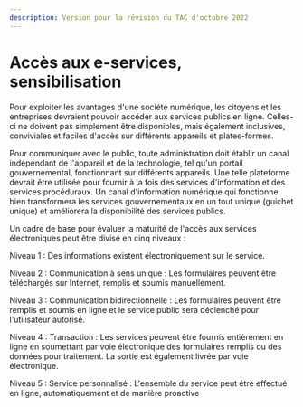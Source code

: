```yaml
---
description: Version pour la révision du TAC d'octobre 2022
---
```


# Accès aux e-services, sensibilisation

Pour exploiter les avantages d'une société numérique, les citoyens et les entreprises devraient pouvoir accéder aux services publics en ligne. Celles-ci ne doivent pas simplement être disponibles, mais également inclusives, conviviales et faciles d'accès sur différents appareils et plates-formes.

Pour communiquer avec le public, toute administration doit établir un canal indépendant de l'appareil et de la technologie, tel qu'un portail gouvernemental, fonctionnant sur différents appareils. Une telle plateforme devrait être utilisée pour fournir à la fois des services d'information et des services procéduraux. Un canal d'information numérique qui fonctionne bien transformera les services gouvernementaux en un tout unique (guichet unique) et améliorera la disponibilité des services publics.

Un cadre de base pour évaluer la maturité de l'accès aux services électroniques peut être divisé en cinq niveaux :

Niveau 1 : Des informations existent électroniquement sur le service.

Niveau 2 : Communication à sens unique : Les formulaires peuvent être téléchargés sur Internet, remplis et soumis manuellement.

Niveau 3 : Communication bidirectionnelle : Les formulaires peuvent être remplis et soumis en ligne et le service public sera déclenché pour l'utilisateur autorisé.

Niveau 4 : Transaction : Les services peuvent être fournis entièrement en ligne en soumettant par voie électronique des formulaires remplis ou des données pour traitement. La sortie est également livrée par voie électronique.

Niveau 5 : Service personnalisé : L'ensemble du service peut être effectué en ligne, automatiquement et de manière proactive
